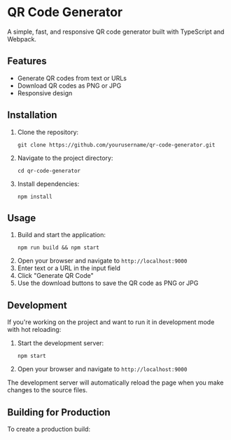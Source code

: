 # QR Code Generator

A simple, fast, and responsive QR code generator built with TypeScript and Webpack.

## Features

- Generate QR codes from text or URLs
- Download QR codes as PNG or JPG
- Responsive design

## Installation

1. Clone the repository:
   ```
   git clone https://github.com/yourusername/qr-code-generator.git
   ```
2. Navigate to the project directory:
   ```
   cd qr-code-generator
   ```
3. Install dependencies:
   ```
   npm install
   ```

## Usage

1. Build and start the application:
   ```
   npm run build && npm start
   ```
2. Open your browser and navigate to `http://localhost:9000`
3. Enter text or a URL in the input field
4. Click "Generate QR Code"
5. Use the download buttons to save the QR code as PNG or JPG

## Development

If you're working on the project and want to run it in development mode with hot reloading:

1. Start the development server:
   ```
   npm start
   ```
2. Open your browser and navigate to `http://localhost:9000`

The development server will automatically reload the page when you make changes to the source files.

## Building for Production

To create a production build:
